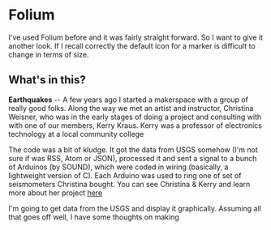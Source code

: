 # Folium
I've used Folium before and it was fairly straight forward. So I want to give it another look. If I recall correctly the default icon for a marker is difficult to change in terms of size.

## What's in this?
**Earthquakes** -- A few years ago I started a makerspace with a group of really good folks. Along the way we met an artist and instructor, Christina Weisner, who was in the early stages of doing a project and consulting with with one of our members, Kerry Kraus. Kerry was a professor of electronics technology at a local community college

The code was a bit of kludge. It got the data from USGS somehow (I'm not sure if was RSS, Atom or JSON), processed it and sent a signal to a bunch of Arduinos (by SOUND), which were coded in wiring (basically, a lightweight version of C). Each Arduino was used to ring one of set of seismometers Christina bought. You can see Christina & Kerry and learn more about her project [here](https://www.youtube.com/embed/uK_es620K0w)

I'm going to get data from the USGS and display it graphically. Assuming all that goes off well, I have some thoughts on making 